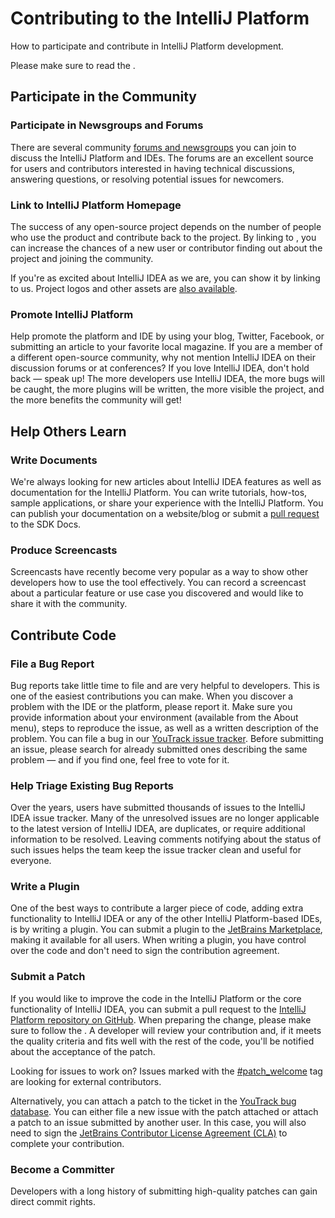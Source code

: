 <!-- Copyright 2000-2025 JetBrains s.r.o. and other contributors. Use of this source code is governed by the Apache 2.0 license that can be found in the LICENSE file. -->

# Contributing to the IntelliJ Platform

<link-summary>How to participate and contribute in IntelliJ Platform development.</link-summary>

Please make sure to read the [](intellij-sdk-docs-original_CODE_OF_CONDUCT.md).

## Participate in the Community

### Participate in Newsgroups and Forums

There are several community [forums and newsgroups](https://intellij-support.jetbrains.com/hc/en-us/community/topics) you can join to discuss the IntelliJ Platform and IDEs.
The forums are an excellent source for users and contributors interested in having technical discussions, answering questions, or resolving potential issues for newcomers.

### Link to IntelliJ Platform Homepage

The success of any open-source project depends on the number of people who use the product and contribute back to the project.
By linking to [](https://www.jetbrains.com/opensource/idea), you can increase the chances of a new user or contributor finding out about the project and joining the community.

If you're as excited about IntelliJ IDEA as we are, you can show it by linking to us.
Project logos and other assets are [also available](https://www.jetbrains.com/company/brand/logos/).

### Promote IntelliJ Platform

Help promote the platform and IDE by using your blog, Twitter, Facebook, or submitting an article to your favorite local magazine.
If you are a member of a different open-source community, why not mention IntelliJ IDEA on their discussion forums or at conferences?
If you love IntelliJ IDEA, don't hold back — speak up!
The more developers use IntelliJ IDEA, the more bugs will be caught, the more plugins will be written, the more visible the project, and the more benefits the community will get!

## Help Others Learn

### Write Documents

We're always looking for new articles about IntelliJ IDEA features as well as documentation for the IntelliJ Platform.
You can write tutorials, how-tos, sample applications, or share your experience with the IntelliJ Platform.
You can publish your documentation on a website/blog or submit a [pull request](intellij-sdk-docs-original_CONTRIBUTING.md) to the SDK Docs.

### Produce Screencasts

Screencasts have recently become very popular as a way to show other developers how to use the tool effectively.
You can record a screencast about a particular feature or use case you discovered and would like to share it with the community.

## Contribute Code

### File a Bug Report

Bug reports take little time to file and are very helpful to developers.
This is one of the easiest contributions you can make.
When you discover a problem with the IDE or the platform, please report it.
Make sure you provide information about your environment (available from the <ui-path>About</ui-path> menu), steps to reproduce the issue, as well as a written description of the problem.
You can file a bug in our [YouTrack issue tracker](https://youtrack.jetbrains.com/issues/IJPL).
Before submitting an issue, please search for already submitted ones describing the same problem — and if you find one, feel free to vote for it.

### Help Triage Existing Bug Reports

Over the years, users have submitted thousands of issues to the IntelliJ IDEA issue tracker.
Many of the unresolved issues are no longer applicable to the latest version of IntelliJ IDEA, are duplicates, or require additional information to be resolved.
Leaving comments notifying about the status of such issues helps the team keep the issue tracker clean and useful for everyone.

### Write a Plugin

One of the best ways to contribute a larger piece of code, adding extra functionality to IntelliJ IDEA or any of the other IntelliJ Platform-based IDEs, is by writing a plugin.
You can submit a plugin to the [JetBrains Marketplace](https://plugins.jetbrains.com/), making it available for all users.
When writing a plugin, you have control over the code and don't need to sign the contribution agreement.

### Submit a Patch

If you would like to improve the code in the IntelliJ Platform or the core functionality of IntelliJ IDEA, you can submit a pull request to the [IntelliJ Platform repository on GitHub](%gh-ic%/README.md).
When preparing the change, please make sure to follow the [](intellij_coding_guidelines.md).
A developer will review your contribution and, if it meets the quality criteria and fits well with the rest of the code, you'll be notified about the acceptance of the patch.

Looking for issues to work on? Issues marked with the [#patch_welcome](https://youtrack.jetbrains.com/issues/IDEA?q=%23patch_welcome%20%23unresolved) tag are looking for external contributors.

Alternatively, you can attach a patch to the ticket in the [YouTrack bug database](https://youtrack.jetbrains.com/issues/IJPL).
You can either file a new issue with the patch attached or attach a patch to an issue submitted by another user.
In this case, you will also need to sign the [JetBrains Contributor License Agreement (CLA)](https://www.jetbrains.com/agreements/cla/) to complete your contribution.

### Become a Committer

Developers with a long history of submitting high-quality patches can gain direct commit rights.
